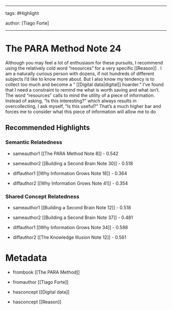 




---

tags: #Highlight

author: [Tiago Forte]

---
# The PARA Method Note 24




Although you may feel a lot of enthusiasm for these pursuits, I recommend using the relatively cold word “resources” for a very specific  [[Reason]] . I am a naturally curious person with dozens, if not hundreds of different subjects I’d like to know more about. But I also know my tendency is to collect too much and become a “ [[Digital data|digital]]  hoarder.” I’ve found that I need a constraint to remind me what is worth saving and what isn’t. The word “resources” calls to mind the utility of a piece of information. Instead of asking, “Is this interesting?” which always results in overcollecting, I ask myself, “Is this useful?” That’s a much higher bar and forces me to consider what this piece of information will allow me to do


## Recommended Highlights

### Semantic Relatedness


- sameauthor1 [[The PARA Method Note 8]] - 0.542

- sameauthor2 [[Building a Second Brain Note 30]] - 0.518

- diffauthor1 [[Why Information Grows Note 18]] - 0.364

- diffauthor2 [[Why Information Grows Note 41]] - 0.354
### Shared Concept Relatedness


- sameauthor1 [[Building a Second Brain Note 12]] - 0.518

- sameauthor2 [[Building a Second Brain Note 37]] - 0.481

- diffauthor1 [[Why Information Grows Note 34]] - 0.588

- diffauthor2 [[The Knowledge Illusion Note 12]] - 0.561
# Metadata


- frombook [[The PARA Method]]

- fromauthor [[Tiago Forte]]

- hasconcept [[Digital data]]

- hasconcept [[Reason]]